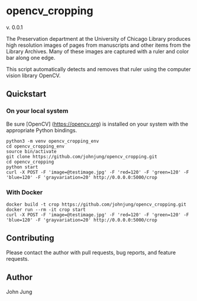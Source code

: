 # opencv_cropping

v. 0.0.1

The Preservation department at the University of Chicago Library produces high
resolution images of pages from manuscripts and other items from the Library
Archives. Many of these images are captured with a ruler and color bar along
one edge. 

This script automatically detects and removes that ruler using the computer
vision library OpenCV.

## Quickstart

### On your local system
Be sure [OpenCV] (https://opencv.org) is installed on your system with the appropriate Python bindings. 

```
python3 -m venv opencv_cropping_env
cd opencv_cropping_env
source bin/activate
git clone https://github.com/johnjung/opencv_cropping.git
cd opencv_cropping
python start
curl -X POST -F 'image=@testimage.jpg' -F 'red=120' -F 'green=120' -F 'blue=120' -F 'grayvariation=20' http://0.0.0.0:5000/crop
```

### With Docker
```
docker build -t crop https://github.com/johnjung/opencv_cropping.git
docker run --rm -it crop start
curl -X POST -F 'image=@testimage.jpg' -F 'red=120' -F 'green=120' -F 'blue=120' -F 'grayvariation=20' http://0.0.0.0:5000/crop
```

## Contributing

Please contact the author with pull requests, bug reports, and feature
requests.

## Author

John Jung
